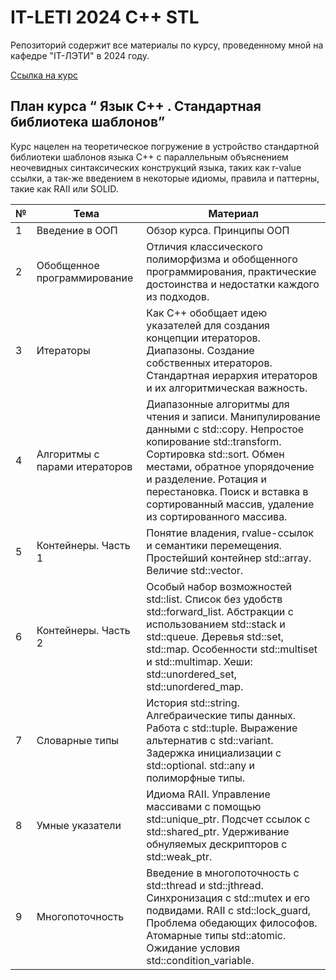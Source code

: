 # IT-LETI 2024 C++ STL

Репозиторий содержит все материалы по курсу, проведенному мной на кафедре "IT-ЛЭТИ" в 2024 году. 

[Ссылка на курс](https://youtube.com/playlist?list=PLjrOTU2Qoqx8YbZUxfeXppENUjzA88Rgy&si=h7NdoBrv8tm0DVry)

## План курса “ Язык C++ . Стандартная библиотека шаблонов”

Курс нацелен на теоретическое погружение в устройство стандартной библиотеки шаблонов языка C++ с параллельным объяснением неочевидных синтаксических конструкций языка, таких как r-value ссылки, а так-же введением в некоторые идиомы, правила и паттерны, такие как RAII или SOLID.

| № | Тема                          | Материал                                                                                                                                                                                                                                                                                           |
|---|-------------------------------|----------------------------------------------------------------------------------------------------------------------------------------------------------------------------------------------------------------------------------------------------------------------------------------------------|
| 1 | Введение в ООП                | Обзор курса. Принципы ООП                                                                                                                                                                                                                                                                          |
| 2 | Обобщенное программирование   | Отличия классического полиморфизма и обобщенного программирования, практические достоинства и недостатки каждого из подходов.                                                                                                                                                                      |
| 3 | Итераторы                     | Как C++ обобщает идею указателей для создания концепции итераторов. Диапазоны. Создание собственных итераторов. Стандартная иерархия итераторов и их алгоритмическая важность.                                                                                                                     |
| 4 | Алгоритмы с парами итераторов | Диапазонные алгоритмы для чтения и записи. Манипулирование данными с std::copy. Непростое копирование std::transform. Сортировка std::sort. Обмен местами, обратное упорядочение и разделение. Ротация и перестановка. Поиск и вставка в сортированный массив, удаление из сортированного массива. |
| 5 | Контейнеры. Часть 1           | Понятие владения, rvalue-ссылок и семантики перемещения. Простейший контейнер std::array. Величие std::vector.                                                                                                                                                                                     |
| 6 | Контейнеры. Часть 2           | Особый набор возможностей std::list. Список без удобств std::forward_list. Абстракции с использованием std::stack и std::queue. Деревья std::set, std::map. Особенности std::multiset и std::multimap. Хеши: std::unordered_set, std::unordered_map.                                               |
| 7 | Словарные типы                | История std::string. Алгебраические типы данных. Работа с std::tuple. Выражение альтернатив с std::variant. Задержка инициализации с std::optional. std::any и полиморфные типы.                                                                                                                   |
| 8 | Умные указатели               | Идиома RAII. Управление массивами с помощью std::unique_ptr. Подсчет ссылок с std::shared_ptr. Удерживание обнуляемых дескрипторов с std::weak_ptr.                                                                                                                                                |
| 9 | Многопоточность               | Введение в многопоточность с std::thread и std::jthread. Синхронизация с std::mutex и его подвидами. RAII с std::lock_guard, Проблема обедающих философов. Атомарные типы std::atomic. Ожидание условия std::condition_variable.                                                                                                 |